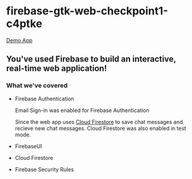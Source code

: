 # firebase-gtk-web-checkpoint1-c4ptke

<!-- [Edit on StackBlitz ⚡️](https://stackblitz.com/edit/firebase-gtk-web-checkpoint1-c4ptke) -->

[Demo App](https://firebase-gtk-web-checkpoint1-c4ptke.stackblitz.io/)

## You've used Firebase to build an interactive, real-time web application!

### What we've covered
- Firebase Authentication

  Email Sign-in was enabled for Firebase Authentication

  Since the web app uses [Cloud Firestore](https://firebase.google.com/docs/firestore/) to save chat messages and recieve new chat messages.  Cloud Firestore was also enabled in test mode.

- FirebaseUI
- Cloud Firestore
- Firebase Security Rules
